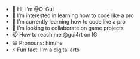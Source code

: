 - 👋 Hi, I’m @O-Gui
- 👀 I’m interested in learning how to code like a pro
- 🌱 I’m currently learning how to code like a pro
- 💞️ I’m looking to collaborate on game projects
- 📫 How to reach me @gui4rt on IG
- 😄 Pronouns: him/he
- ⚡ Fun fact: I'm a digital arts

<!---
O-Gui/O-Gui is a ✨ special ✨ repository because its `README.md` (this file) appears on your GitHub profile.
You can click the Preview link to take a look at your changes.
--->
